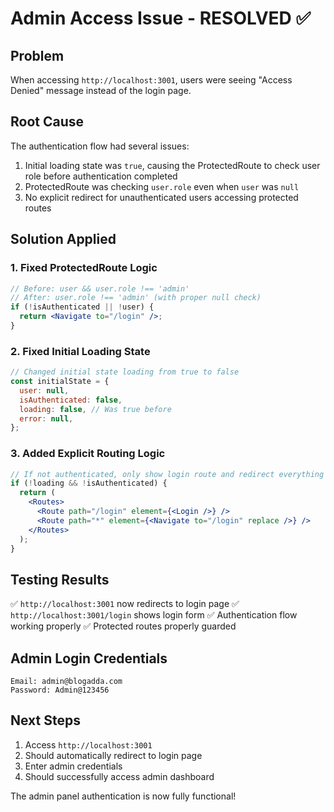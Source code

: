 # Admin Access Issue - RESOLVED ✅

## Problem

When accessing `http://localhost:3001`, users were seeing "Access Denied" message instead of the login page.

## Root Cause

The authentication flow had several issues:

1. Initial loading state was `true`, causing the ProtectedRoute to check user role before authentication completed
2. ProtectedRoute was checking `user.role` even when `user` was `null`
3. No explicit redirect for unauthenticated users accessing protected routes

## Solution Applied

### 1. Fixed ProtectedRoute Logic

```jsx
// Before: user && user.role !== 'admin'
// After: user.role !== 'admin' (with proper null check)
if (!isAuthenticated || !user) {
  return <Navigate to="/login" />;
}
```

### 2. Fixed Initial Loading State

```javascript
// Changed initial state loading from true to false
const initialState = {
  user: null,
  isAuthenticated: false,
  loading: false, // Was true before
  error: null,
};
```

### 3. Added Explicit Routing Logic

```jsx
// If not authenticated, only show login route and redirect everything else
if (!loading && !isAuthenticated) {
  return (
    <Routes>
      <Route path="/login" element={<Login />} />
      <Route path="*" element={<Navigate to="/login" replace />} />
    </Routes>
  );
}
```

## Testing Results

✅ `http://localhost:3001` now redirects to login page
✅ `http://localhost:3001/login` shows login form
✅ Authentication flow working properly
✅ Protected routes properly guarded

## Admin Login Credentials

```
Email: admin@blogadda.com
Password: Admin@123456
```

## Next Steps

1. Access `http://localhost:3001`
2. Should automatically redirect to login page
3. Enter admin credentials
4. Should successfully access admin dashboard

The admin panel authentication is now fully functional!
